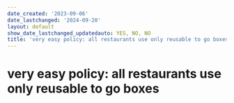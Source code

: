 ```yaml
---
date_created: '2023-09-06'
date_lastchanged: '2024-09-20'
layout: default
show_date_lastchanged_updatedauto: YES, NO, NO
title: 'very easy policy: all restaurants use only reusable to go boxes'
---
```

# very easy policy: all restaurants use only reusable to go boxes

